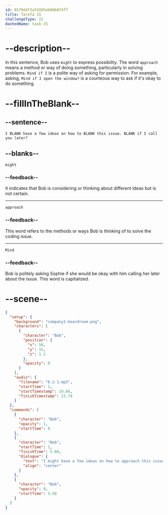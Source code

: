 ```yaml
---
id: 6579d4f3afd265eb0db874f7
title: Tarefa 15
challengeType: 22
dashedName: task-15
---
```


<!-- (Audio) Bob: I might have a few ideas on how to approach this issue. Mind if I call you later? -->

# --description--

In this sentence, Bob uses `might` to express possibility. The word `approach` means a method or way of doing something, particularly in solving problems. `Mind if I` is a polite way of asking for permission. For example, asking, `Mind if I open the window?` is a courteous way to ask if it's okay to do something.

# --fillInTheBlank--

## --sentence--

`I BLANK have a few ideas on how to BLANK this issue. BLANK if I call you later?`

## --blanks--

`might`

### --feedback--

It indicates that Bob is considering or thinking about different ideas but is not certain.

---

`approach`

### --feedback--

This word refers to the methods or ways Bob is thinking of to solve the coding issue.

---

`Mind`

### --feedback--

Bob is politely asking Sophie if she would be okay with him calling her later about the issue. This word is capitalized.


# --scene--

```json
{
  "setup": {
    "background": "company1-boardroom.png",
    "characters": [
      {
        "character": "Bob",
        "position": {
          "x": 50,
          "y": 15,
          "z": 1.2
        },
        "opacity": 0
      }
    ],
    "audio": {
      "filename": "6.2-1.mp3",
      "startTime": 1,
      "startTimestamp": 19.66,
      "finishTimestamp": 23.74
    }
  },
  "commands": [
    {
      "character": "Bob",
      "opacity": 1,
      "startTime": 0
    },
    {
      "character": "Bob",
      "startTime": 1,
      "finishTime": 5.08,
      "dialogue": {
        "text": "I might have a few ideas on how to approach this issue. Mind if I call you later?",
        "align": "center"
      }
    },
    {
      "character": "Bob",
      "opacity": 0,
      "startTime": 5.58
    }
  ]
}
```
